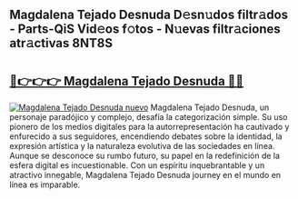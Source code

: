 ## Magdalena Tejado Desnuda D𝚎sn𝚞dos filtr𝚊dos - Parts-QiS Vid𝚎os f𝚘tos - N𝚞evas filtr𝚊ciones atr𝚊ctivas 8NT8S

# <h2><a href="http://mb3vzxb.tromn.icu/?c=Magdalena+Tejado+Desnuda">🔗👉👉👉 Magdalena Tejado Desnuda 🔗🔗</a></h2>

[![Magdalena Tejado Desnuda nuevo](https://i.imgur.com/pEAQMta.gif)](http://mb3vzxb.tromn.icu/?c=Magdalena+Tejado+Desnuda)
Magdalena Tejado Desnuda, un personaje paradójico y complejo, desafía la categorización simple. Su uso pionero de los medios digitales para la autorrepresentación ha cautivado y enfurecido a sus seguidores, encendiendo debates sobre la identidad, la expresión artística y la naturaleza evolutiva de las sociedades en línea. Aunque se desconoce su rumbo futuro, su papel en la redefinición de la esfera digital es incuestionable. Con un espíritu inquebrantable y un atractivo innegable, Magdalena Tejado Desnuda journey en el mundo en línea es imparable.

